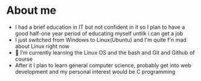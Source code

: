 # About me

<!--
**Oli677/Oli677** is a ✨ _special_ ✨ repository because its `README.md` (this file) appears on your GitHub profile.

Here are some ideas to get you started:
-->
- I had a brief education in IT but not confident in it so I plan to have a good half-one year period of educating myself untilk i can get a job
- I just switched from Windows to Linux(Ubuntu) and I'm  quite f'n mad about Linux right now
- 🌱 I’m currently learning the Linux OS and the bash and Git and Github of course
- After it I plan to learn general computer science, probably get into web development and my personal interest would be C programming 




